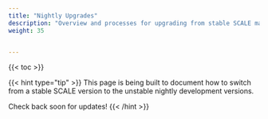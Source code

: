 ```yaml
---
title: "Nightly Upgrades"
description: "Overview and processes for upgrading from stable SCALE major versions to the latest unstable nightly versions."
weight: 35


---
```


{{< toc >}}

{{< hint type="tip" >}}
This page is being built to document how to switch from a stable SCALE version to the unstable nightly development versions.

Check back soon for updates!
{{< /hint >}}
